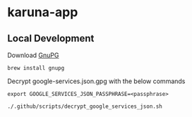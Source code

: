 # karuna-app

## Local Development

Download [GnuPG](https://gnupg.org/)
```
brew install gnupg
```
Decrypt google-services.json.gpg with the below commands

```
export GOOGLE_SERVICES_JSON_PASSPHRASE=<passphrase>

./.github/scripts/decrypt_google_services_json.sh  
```


